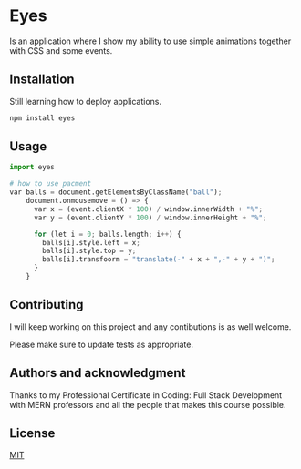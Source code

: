 # Eyes

Is an application where I show my ability to use simple animations together with CSS and some events.

## Installation

Still learning how to deploy applications.

```bash
npm install eyes
```

## Usage

```python
import eyes

# how to use pacment
var balls = document.getElementsByClassName("ball");
    document.onmousemove = () => {
      var x = (event.clientX * 100) / window.innerWidth + "%";
      var y = (event.clientY * 100) / window.innerHeight + "%";

      for (let i = 0; balls.length; i++) {
        balls[i].style.left = x;
        balls[i].style.top = y;
        balls[i].transfoorm = "translate(-" + x + ",-" + y + ")";
      }
    }
```

## Contributing

I will keep working on this project and any contibutions is as well welcome.

Please make sure to update tests as appropriate.

## Authors and acknowledgment
Thanks to my Professional Certificate in Coding: Full Stack Development with MERN professors
and all the people that makes this course possible.

## License

[MIT](https://choosealicense.com/licenses/mit/)
